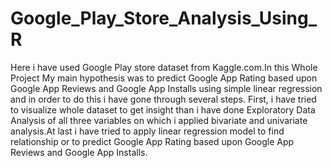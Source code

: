 # Google_Play_Store_Analysis_Using_R
Here i have used Google Play store dataset from Kaggle.com.In this Whole Project My main hypothesis was to predict Google App Rating based upon Google App Reviews and Google App Installs using simple linear regression and in order to do this i have gone through several steps. First, i have tried to visualize whole dataset to get insight than i have done Exploratory Data Analysis of all three variables on which i  applied bivariate and univariate analysis.At last i have tried to apply linear regression model to find relationship or to predict Google App Rating based upon Google App Reviews and Google App Installs.
